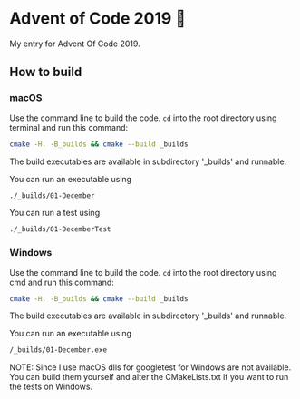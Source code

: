 # Advent of Code 2019 :christmas_tree:
My entry for Advent Of Code 2019.

## How to build
### macOS
Use the command line to build the code. `cd` into the root directory using terminal and run this command:
```sh
cmake -H. -B_builds && cmake --build _builds
```
The build executables are available in subdirectory '_builds' and runnable.

You can run an executable using
```sh
./_builds/01-December
```
You can run a test using
```sh
./_builds/01-DecemberTest
```

### Windows
Use the command line to build the code. `cd` into the root directory using cmd and run this command:
```sh
cmake -H. -B_builds && cmake --build _builds
```
The build executables are available in subdirectory '_builds' and runnable.

You can run an executable using
```sh
/_builds/01-December.exe
```

NOTE: Since I use macOS dlls for googletest for Windows are not available. You can build them yourself and alter the CMakeLists.txt if you want to run the tests on Windows.
